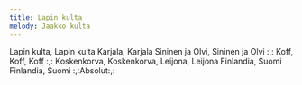 ```yaml
---
title: Lapin kulta
melody: Jaakko kulta
---
```


Lapin kulta, Lapin kulta
Karjala, Karjala
Sininen ja Olvi,
Sininen ja Olvi
:,: Koff, Koff, Koff :,:
Koskenkorva,
Koskenkorva,
Leijona, Leijona
Finlandia, Suomi
Finlandia, Suomi
:,:Absolut:,:
